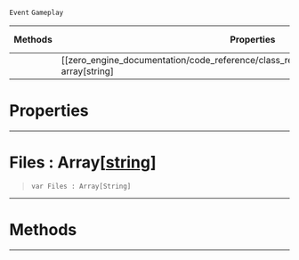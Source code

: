  `Event` `Gameplay`



|Methods|Properties|Base Classes|Derived Classes|
|---|---|---|---|
| |[[zero_engine_documentation/code_reference/class_reference/mousefiledropevent/#files-array[string] | Files]]|[mouseevent](https://github.com/zeroengineteam/ZeroDocs/blob/master/code_reference/class_reference/mouseevent.markdown)| |


 #  Properties


---  
 #  Files : Array[[string](https://github.com/zeroengineteam/ZeroDocs/blob/master/code_reference/zilch_base_types/string.markdown)]

> 
> ``` lang=cpp, name=Zilch
> var Files : Array[String]


---  
 #  Methods


---  
 

 